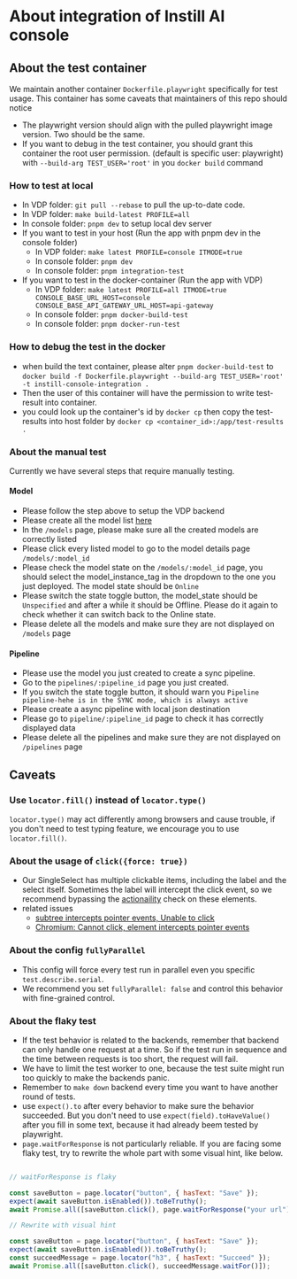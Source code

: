 # About integration of Instill AI console

## About the test container

We maintain another container `Dockerfile.playwright` specifically for test usage. This container has some caveats that maintainers of this repo should notice

- The playwright version should align with the pulled playwright image version. Two should be the same.
- If you want to debug in the test container, you should grant this container the root user permission. (default is specific user: playwright) with `--build-arg TEST_USER='root'` in you `docker build` command

### How to test at local

- In VDP folder: `git pull --rebase` to pull the up-to-date code.
- In VDP folder: `make build-latest PROFILE=all` 
- In console folder: `pnpm dev` to setup local dev server
- If you want to test in your host (Run the app with pnpm dev in the console folder) 
  - In VDP folder: `make latest PROFILE=console ITMODE=true`
  - In console folder: `pnpm dev`
  - In console folder: `pnpm integration-test`
- If you want to test in the docker-container (Run the app with VDP) 
  - In VDP folder: `make latest PROFILE=all ITMODE=true CONSOLE_BASE_URL_HOST=console CONSOLE_BASE_API_GATEWAY_URL_HOST=api-gateway`
  - In console folder: `pnpm docker-build-test`
  - In console folder: `pnpm docker-run-test`

### How to debug the test in the docker

- when build the text container, please alter `pnpm docker-build-test` to `docker build -f Dockerfile.playwright --build-arg TEST_USER='root' -t instill-console-integration .`
- Then the user of this container will have the permission to write test-result into container.
- you could look up the container's id by `docker cp` then copy the test-results into host folder by `docker cp <container_id>:/app/test-results .`

### About the manual test 

Currently we have several steps that require manually testing.

#### Model

- Please follow the step above to setup the VDP backend
- Please create all the model list [here](https://github.com/instill-ai/vdp#model-hub)
- In the `/models` page, please make sure all the created models are correctly listed
- Please click every listed model to go to the model details page `/models/:model_id`
- Please check the model state on the `/models/:model_id` page, you should select the model_instance_tag in the dropdown to the one you just deployed. The model state should be `Online`
- Please switch the state toggle button, the model_state should be `Unspecified` and after a while it should be Offline. Please do it again to check whether it can switch back to the Online state.
- Please delete all the models and make sure they are not displayed on `/models` page

#### Pipeline

- Please use the model you just created to create a sync pipeline.
- Go to the `pipelines/:pipeline_id` page you just created.
- If you switch the state toggle button, it should warn you `Pipeline pipeline-hehe is in the SYNC mode, which is always active`
- Please create a async pipeline with local json destination
- Please go to `pipeline/:pipeline_id` page to check it has correctly displayed data
- Please delete all the pipelines and make sure they are not displayed on `/pipelines` page

## Caveats

### Use `locator.fill()` instead of `locator.type()`

`locator.type()` may act differently among browsers and cause trouble, if you don't need to test typing feature, we encourage you to use `locator.fill()`.

### About the usage of `click({force: true})`

- Our SingleSelect has multiple clickable items, including the label and the select itself. Sometimes the label will intercept
  the click event, so we recommend bypassing the [actionaility](https://playwright.dev/docs/actionability) check on these elements.
- related issues
  - [subtree intercepts pointer events, Unable to click](https://github.com/microsoft/playwright/issues/13576)
  - [Chromium: Cannot click, element intercepts pointer events](https://github.com/microsoft/playwright/issues/12821)


### About the config `fullyParallel`

- This config will force every test run in parallel even you specific `test.describe.serial`.
- We recommend you set `fullyParallel: false` and control this behavior with fine-grained control.

### About the flaky test

- If the test behavior is related to the backends, remember that backend can only handle one request at a time. So if the test run in sequence and the time between requests is too short, the request will fail.
- We have to limit the test worker to one, because the test suite might run too quickly to make the backends panic.
- Remember to `make down` backend every time you want to have another round of tests.
- use `expect().to` after every behavior to make sure the behavior succeeded. But you don't need to use `expect(field).toHaveValue()` after you fill in some text, because it had already beem tested by playwright.
- `page.waitForResponse` is not particularly reliable. If you are facing some flaky test, try to rewrite the whole part with some visual hint, like below.

```js

// waitForResponse is flaky

const saveButton = page.locator("button", { hasText: "Save" });
expect(await saveButton.isEnabled()).toBeTruthy();
await Promise.all([saveButton.click(), page.waitForResponse("your url"));

// Rewrite with visual hint

const saveButton = page.locator("button", { hasText: "Save" });
expect(await saveButton.isEnabled()).toBeTruthy();
const succeedMessage = page.locator("h3", { hasText: "Succeed" });
await Promise.all([saveButton.click(), succeedMessage.waitFor()]);
```

